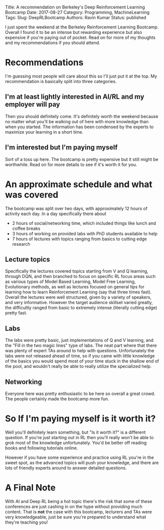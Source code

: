 Title: A recommendation on Berkeley's Deep Reinforcement Learning Bootcamp
Date: 2017-08-27
Category: Programming, MachineLearning
Tags: 
Slug:  DeepRLBootcamp
Authors: Ravin Kumar
Status: published 

I just spent the weekend at the Berkeley Reinforcement Learning Bootcamp. 
Overall I found it to be an intense but rewarding experience but also
expensive if you're paying out of pocket.
Read on for more of my thoughts and my recommendations if you should
attend.

# Recommendations 
I'm guessing most people will care about this so I'll just put it at the top.
My recommendation is basically split into three categories.

## I'm at least lightly interested in AI/RL and my employer will pay
Then you should definitely come. It's definitely worth the weekend because
no matter what you'll be walking out of here with more knowledge than when
you started.  The information has been condensed by the experts to maximize
your learning in a short time.

## I'm interested but I'm paying myself
Sort of a toss up here. The bootcamp is pretty expensive but it still might
be worthwhile. Read on for more details to see if it's worth it for you.

# An approximate schedule and what was covered
The bootcamp was split over two days, with approximately 12 hours of activity
each day. In a day specifically there about

* 2 hours of social/networking time, which included things like lunch and coffee breaks
* 3 hours of working on provided labs with PhD students available to help
* 7 hours of lectures with topics ranging from basics to cutting edge research

## Lecture topics
Specifically the lectures covered topics starting from V and Q learning,
through DQN, and then branched to focus on specific RL focus areas such
as various types of Model Based Learning, Model Free Learning, Evolutionary
methods, as well as lectures focused on general tips for learning how to learn
Reinforcement Learning (say that three times fast). Overall the lectures
were well structured, given by a variety of speakers, and very informative.
However the target audience skillset varied greatly, the difficultly ranged  from 
basic to extremely intense (literally cutting edge) pretty fast.

## Labs
The labs were pretty basic, just implementations of Q and V learning, and
the "Fill in the two magic lines" type of labs. The neat part where that
there was plenty of expert TAs around to help with questions. Unfortunately
the labs were not released ahead of time, so if you came with little knowledge
of the basics you would spend most of your time stuck in the shallow
end of the pool, and wouldn't really be able to really utilize the specialized help.

## Networking
Everyone here was pretty enthusiastic to be here so overall a great crowd. The
people certainly made the bootcamp more fun.

# So If I'm paying myself is it worth it?
Well you'll definitely learn something, but "Is it worth it?" is a different question.
If you're just starting out in RL then you'll really won't be able to grok
most of the knowledge unfortunately. You'd be better off reading books and following
tutorials online.  

However if you have some experience and practice using RL you're in the 
sweet spot, as the advanced topics will push your knowledge, and there are lots
of friendly experts around to answer detailed questions.  

# A Final Note
With AI and Deep RL being a hot topic there's the risk that some of these conferences
are just cashing in on the hype without providing much content.
That is **not** the case with this bootcamp, lecturers and TAs were very knowledgeable,
just be sure you're prepared to understand what they're teaching you!

